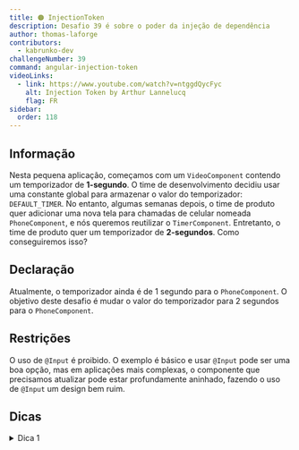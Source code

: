 ```yaml
---
title: 🟠 InjectionToken
description: Desafio 39 é sobre o poder da injeção de dependência
author: thomas-laforge
contributors:
  - kabrunko-dev
challengeNumber: 39
command: angular-injection-token
videoLinks:
  - link: https://www.youtube.com/watch?v=ntggdQycFyc
    alt: Injection Token by Arthur Lannelucq
    flag: FR
sidebar:
  order: 118
---
```


## Informação

Nesta pequena aplicação, começamos com um `VideoComponent` contendo um temporizador de **1-segundo**. O time de desenvolvimento decidiu usar uma constante global para armazenar o valor do temporizador: `DEFAULT_TIMER`. No entanto, algumas semanas depois, o time de produto quer adicionar uma nova tela para chamadas de celular nomeada `PhoneComponent`, e nós queremos reutilizar o `TimerComponent`. Entretanto, o time de produto quer um temporizador de **2-segundos**. Como conseguiremos isso?

## Declaração

Atualmente, o temporizador ainda é de 1 segundo para o `PhoneComponent`. O objetivo deste desafio é mudar o valor do temporizador para 2 segundos para o `PhoneComponent`.

## Restrições

O uso de `@Input` é proibido. O exemplo é básico e usar `@Input` pode ser uma boa opção, mas em aplicações mais complexas, o componente que precisamos atualizar pode estar profundamente aninhado, fazendo o uso de `@Input` um design bem ruim.

## Dicas

<details>
  <summary>Dica 1</summary>

Ler esta [postagem de blog](https://itnext.io/stop-being-scared-of-injectiontokens-ab22f72f0fe9) pode ser de grande ajuda.

</details>
